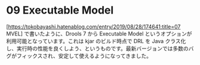 # 09 Executable Model
[https://tokobayashi.hatenablog.com/entry/2019/08/28/174641:title=07 MVEL] で書いたように、Drools 7 から Executable Model というオプションが利用可能となっています。これは kjar のビルド時点で DRL を Java クラス化し、実行時の性能を良くしよう、というものです。最新バージョンでは多数のバグがフィックスされ、安定して使えるようになってきました。

